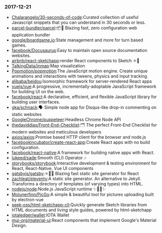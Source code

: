 ### 2017-12-21 
* [Chalarangelo/30-seconds-of-code](https://github.com//Chalarangelo/30-seconds-of-code):Curated collection of useful Javascript snippets that you can understand in 30 seconds or less. 
* [parcel-bundler/parcel](https://github.com//parcel-bundler/parcel):📦🚀 Blazing fast, zero configuration web application bundler 
* [google/boardgame.io](https://github.com//google/boardgame.io):State management and more for turn based games. 
* [facebook/Docusaurus](https://github.com//facebook/Docusaurus):Easy to maintain open source documentation websites. 
* [airbnb/react-sketchapp](https://github.com//airbnb/react-sketchapp):render React components to Sketch ⚛️💎 
* [TalkingData/inmap](https://github.com//TalkingData/inmap):Map visualization 
* [Popmotion/popmotion](https://github.com//Popmotion/popmotion):The JavaScript motion engine. Create unique animations and interactions with tweens, physics and input tracking. 
* [alibaba/beidou](https://github.com//alibaba/beidou):Isomorphic framework for server-rendered React apps 
* [vuejs/vue](https://github.com//vuejs/vue):A progressive, incrementally-adoptable JavaScript framework for building UI on the web. 
* [facebook/react](https://github.com//facebook/react):A declarative, efficient, and flexible JavaScript library for building user interfaces. 
* [gka/schnack](https://github.com//gka/schnack):🗣️ Simple node app for Disqus-like drop-in commenting on static websites 
* [GoogleChrome/puppeteer](https://github.com//GoogleChrome/puppeteer):Headless Chrome Node API 
* [thedaviddias/Front-End-Checklist](https://github.com//thedaviddias/Front-End-Checklist):🗂 The perfect Front-End Checklist for modern websites and meticulous developers 
* [axios/axios](https://github.com//axios/axios):Promise based HTTP client for the browser and node.js 
* [facebookincubator/create-react-app](https://github.com//facebookincubator/create-react-app):Create React apps with no build configuration. 
* [facebook/react-native](https://github.com//facebook/react-native):A framework for building native apps with React. 
* [lukeed/sade](https://github.com//lukeed/sade):Smooth (CLI) Operator 🎶 
* [storybooks/storybook](https://github.com//storybooks/storybook):Interactive development & testing environment for React, React-Native, Vue UI components 
* [gatsbyjs/gatsby](https://github.com//gatsbyjs/gatsby):⚛️📄🚀 Blazing fast static site generator for React 
* [zachleat/eleventy](https://github.com//zachleat/eleventy):A static site generator. An alternative to Jekyll. Transforms a directory of templates (of varying types) into HTML. 
* [nodejs/node](https://github.com//nodejs/node):Node.js JavaScript runtime ✨🐢🚀✨ 
* [Molunerfinn/PicGo](https://github.com//Molunerfinn/PicGo):A simple & beautiful tool for pictures uploading built by electron-vue 
* [seek-oss/html-sketchapp-cli](https://github.com//seek-oss/html-sketchapp-cli):Quickly generate Sketch libraries from HTML documents and living style guides, powered by html-sketchapp 
* [iotaledger/wallet](https://github.com//iotaledger/wallet):IOTA Wallet 
* [mui-org/material-ui](https://github.com//mui-org/material-ui):React components that implement Google's Material Design. 
